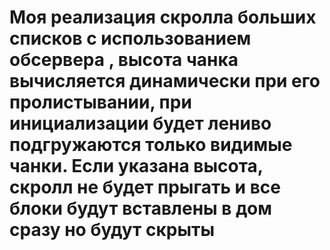 # Моя реализация скролла больших списков с использованием обсервера , высота чанка вычисляется динамически при его пролистывании, при инициализации будет лениво подгружаются только видимые чанки. Если указана высота, скролл не будет прыгать и все блоки будут вставлены в дом сразу но будут скрыты
